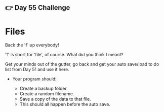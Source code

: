 ## 👉 Day 55 Challenge
# Files
Back the 'f' up everybody!

'f' is short for 'file', of course. What did you think I meant?

Get your minds out of the gutter, go back and get your auto save/load to do list from Day 51 and use it here.

- Your program should:

    - Create a backup folder.
    - Create a random filename.
    - Save a copy of the data to that file.
    - This should all happen before the auto save.